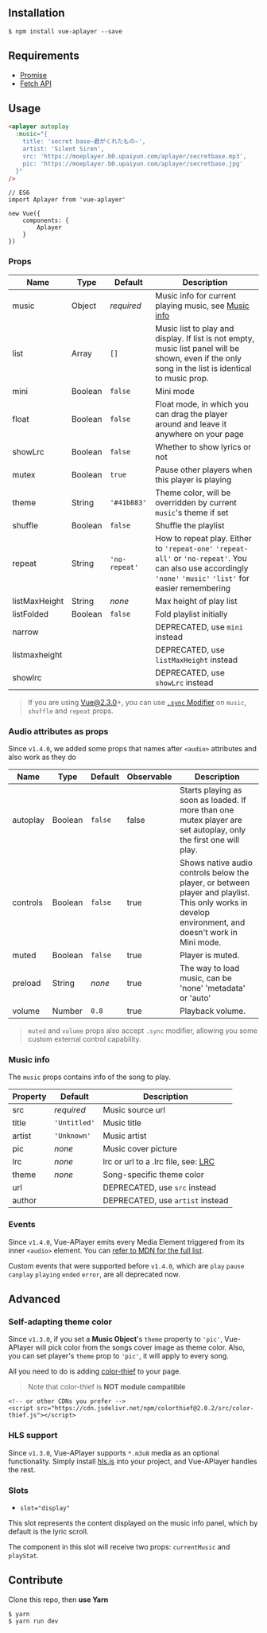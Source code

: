 ## Installation

```
$ npm install vue-aplayer --save
```



## Requirements

- [Promise](https://developer.mozilla.org/en-US/docs/Web/JavaScript/Reference/Global_Objects/Promise)
- [Fetch API](https://developer.mozilla.org/en-US/docs/Web/API/Fetch_API)



## Usage

```HTML
<aplayer autoplay
  :music="{
    title: 'secret base~君がくれたもの~',
    artist: 'Silent Siren',
    src: 'https://moeplayer.b0.upaiyun.com/aplayer/secretbase.mp3',
    pic: 'https://moeplayer.b0.upaiyun.com/aplayer/secretbase.jpg'
  }"
/>
```

```JS
// ES6
import Aplayer from 'vue-aplayer'

new Vue({
    components: {
        Aplayer
    }
})
```



### Props

| Name | Type | Default | Description |
| ---- | ---- | ------- | ----------- |
| music| Object | *required* | Music info for current playing music, see [Music info](https://github.com/SevenOutman/vue-aplayer#music-info) |
| list | Array | `[]` | Music list to play and display. If list is not empty, music list panel will be shown, even if the only song in the list is identical to music prop. |
| mini | Boolean | `false` | Mini mode |
| float | Boolean | `false` | Float mode, in which you can drag the player around and leave it anywhere on your page |
| showLrc | Boolean | `false` | Whether to show lyrics or not |
| mutex | Boolean | `true` | Pause other players when this player is playing |
| theme | String | `'#41b883'` | Theme color, will be overridden by current `music`'s theme if set |
| shuffle | Boolean | `false` | Shuffle the playlist |
| repeat | String | `'no-repeat'` | How to repeat play. Either to `'repeat-one'` `'repeat-all'` or `'no-repeat'`. You can also use accordingly `'none'` `'music'` `'list'` for easier remembering |
| listMaxHeight | String | *none* | Max height of play list |
| listFolded | Boolean | `false` | Fold playlist initially |
| narrow |  | | DEPRECATED, use `mini` instead |
| listmaxheight |  |  | DEPRECATED, use `listMaxHeight` instead |
| showlrc |  |  | DEPRECATED, use `showLrc` instead |

> If you are using Vue@2.3.0+, you can use [`.sync` Modifier](https://vuejs.org/v2/guide/components.html#sync-Modifier) on `music`, `shuffle` and `repeat` props.



### Audio attributes as props

Since `v1.4.0`, we added some props that names after `<audio>` attributes and also work as they do

| Name | Type | Default | Observable | Description |
| ---- | ---- | ------- | ---------- | ---------- |
| autoplay | Boolean | `false` | false | Starts playing as soon as loaded. If more than one mutex player are set autoplay, only the first one will play.|
| controls | Boolean | `false` | true | Shows native audio controls below the player, or between player and playlist. This only works in develop environment, and doesn't work in Mini mode. |
| muted | Boolean | `false` | true | Player is muted. |
| preload | String | *none* | true | The way to load music, can be 'none' 'metadata' or 'auto' |
| volume | Number | `0.8` | true | Playback volume. |

>  `muted` and `volume` props also accept `.sync` modifier, allowing you some custom external control capability.



### Music info

The `music` props contains info of the song to play.

| Property | Default | Description |
| -------- | ------- | ----------- |
| src | *required* | Music source url |
| title | `'Untitled'` | Music title |
| artist | `'Unknown'` | Music artist |
| pic | *none* | Music cover picture |
| lrc | *none* | lrc or url to a .lrc file, see: [LRC](https://aplayer.js.org/#/home?id=lrc) |
| theme | *none* | Song-specific theme color |
| url | | DEPRECATED, use `src` instead |
| author |  | DEPRECATED, use `artist` instead |



### Events

Since `v1.4.0`, Vue-APlayer emits every Media Element triggered from its inner `<audio>` element. You can [refer to MDN for the full list](https://developer.mozilla.org/en-US/docs/Web/Guide/Events/Media_events).

Custom events that were supported before `v1.4.0`, which are `play` `pause` `canplay` `playing` `ended` `error`, are all deprecated now.



## Advanced

### Self-adapting theme color

Since `v1.3.0`, if you set a **Music Object**'s `theme` property to `'pic'`, Vue-APlayer will pick color from the songs cover image as theme color.
Also, you can set player's `theme` prop to `'pic'`, it will apply to every song.

All you need to do is adding [color-thief](https://github.com/lokesh/color-thief) to your page.
> Note that color-thief is **NOT module compatible**

```
<!-- or other CDNs you prefer -->
<script src="https://cdn.jsdelivr.net/npm/colorthief@2.0.2/src/color-thief.js"></script>
```



### HLS support

Since `v1.3.0`, Vue-APlayer supports `*.m3u8` media as an optional functionality. Simply install [hls.js](https://github.com/video-dev/hls.js) into your project, and Vue-APlayer handles the rest.



### Slots

- `slot="display"`

This slot represents the content displayed on the music info panel, which by default is the lyric scroll.

The component in this slot will receive two props: `currentMusic` and `playStat`.



## Contribute

Clone this repo, then **use Yarn**

```
$ yarn
$ yarn run dev
```
